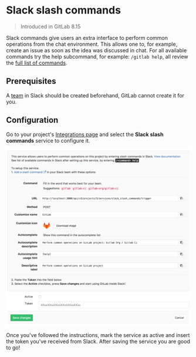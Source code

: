 # Slack slash commands

> Introduced in GitLab 8.15

Slack commands give users an extra interface to perform common operations
from the chat environment. This allows one to, for example, create an issue as
soon as the idea was discussed in chat.
For all available commands try the help subcommand, for example: `/gitlab help`,
all review the [full list of commands](../../../integration/chat_commands.md).

## Prerequisites

A [team](https://get.slack.help/hc/en-us/articles/217608418-Creating-a-team) in
Slack should be created beforehand, GitLab cannot create it for you.

## Configuration

Go to your project's [Integrations page](project_services.md#accessing-the-project-services)
and select the **Slack slash commands** service to configure it.

![Slack setup instructions](img/slack_setup.png)

Once you've followed the instructions, mark the service as active and insert the token
you've received from Slack. After saving the service you are good to go!
